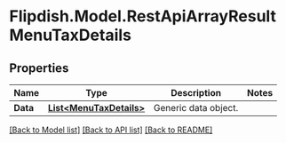 # Flipdish.Model.RestApiArrayResultMenuTaxDetails
## Properties

Name | Type | Description | Notes
------------ | ------------- | ------------- | -------------
**Data** | [**List&lt;MenuTaxDetails&gt;**](MenuTaxDetails.md) | Generic data object. | 

[[Back to Model list]](../README.md#documentation-for-models) [[Back to API list]](../README.md#documentation-for-api-endpoints) [[Back to README]](../README.md)

